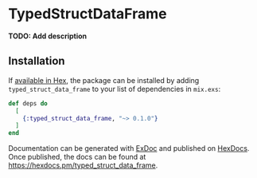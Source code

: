 # TypedStructDataFrame

**TODO: Add description**

## Installation

If [available in Hex](https://hex.pm/docs/publish), the package can be installed
by adding `typed_struct_data_frame` to your list of dependencies in `mix.exs`:

```elixir
def deps do
  [
    {:typed_struct_data_frame, "~> 0.1.0"}
  ]
end
```

Documentation can be generated with [ExDoc](https://github.com/elixir-lang/ex_doc)
and published on [HexDocs](https://hexdocs.pm). Once published, the docs can
be found at <https://hexdocs.pm/typed_struct_data_frame>.

